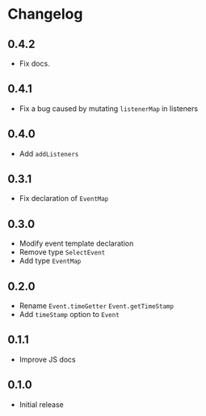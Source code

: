 # Changelog

## 0.4.2

- Fix docs.

## 0.4.1

- Fix a bug caused by mutating `listenerMap` in listeners

## 0.4.0

- Add `addListeners`

## 0.3.1

- Fix declaration of `EventMap`

## 0.3.0

- Modify event template declaration
- Remove type `SelectEvent`
- Add type `EventMap`

## 0.2.0

- Rename `Event.timeGetter` `Event.getTimeStamp`
- Add `timeStamp` option to `Event`

## 0.1.1

- Improve JS docs

## 0.1.0

- Initial release
